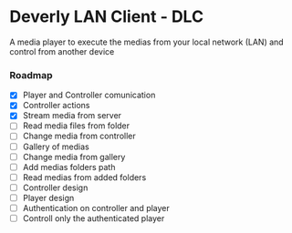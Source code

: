 # Deverly LAN Client - DLC

A media player to execute the medias from your local network (LAN) and control from another device

### Roadmap

- [x] Player and Controller comunication
- [x] Controller actions
- [x] Stream media from server
- [ ] Read media files from folder
- [ ] Change media from controller
- [ ] Gallery of medias
- [ ] Change media from gallery
- [ ] Add medias folders path
- [ ] Read medias from added folders
- [ ] Controller design
- [ ] Player design
- [ ] Authentication on controller and player
- [ ] Controll only the authenticated player
